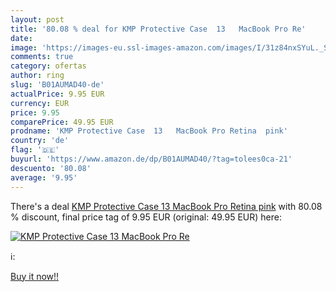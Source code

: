 ```yaml
---
layout: post
title: '80.08 % deal for KMP Protective Case  13   MacBook Pro Re'
date: 
image: 'https://images-eu.ssl-images-amazon.com/images/I/31z84nxSYuL._SL200_.jpg'
comments: true
category: ofertas
author: ring
slug: 'B01AUMAD40-de'
actualPrice: 9.95 EUR
currency: EUR
price: 9.95
comparePrice: 49.95 EUR
prodname: 'KMP Protective Case  13   MacBook Pro Retina  pink'
country: 'de'
flag: '🇩🇪'
buyurl: 'https://www.amazon.de/dp/B01AUMAD40/?tag=tolees0ca-21'
descuento: '80.08'
average: '9.95'
---
```


There's a deal [KMP Protective Case  13   MacBook Pro Retina  pink](https://www.amazon.de/dp/B01AUMAD40/?tag=tolees0ca-21)  with  80.08 % discount, final price tag of  9.95 EUR (original: 49.95 EUR) here:

[![KMP Protective Case  13   MacBook Pro Re](https://images-eu.ssl-images-amazon.com/images/I/31z84nxSYuL._SL200_.jpg)](https://www.amazon.de/dp/B01AUMAD40/?tag=tolees0ca-21)

ℹ️:


[Buy it now!!](https://www.amazon.de/dp/B01AUMAD40/?tag=tolees0ca-21)
